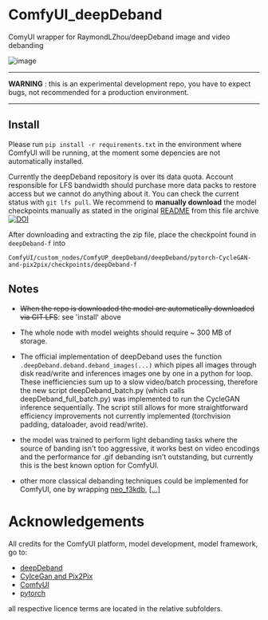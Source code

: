 # ComfyUI_deepDeband

ComyUI wrapper for RaymondLZhou/deepDeband image and video debanding

![image](https://github.com/user-attachments/assets/61f17843-85f8-44d8-af16-ae3748eeb40c)


<hr>

**WARNING**  : this is an experimental development repo, you have to expect bugs, not recommended for a production environment.

<hr>

## Install
Please run `pip install -r requirements.txt` in the environment where ComfyUI will be running, at the moment some depencies are not automatically installed.

Currently the deepDeband repository is over its data quota. Account responsible for LFS bandwidth should purchase more data packs to restore access but we cannot do anything about it. You can check the current status with `git lfs pull`.  We recommend to **manually download** the model checkpoints manually as stated in the original [README](https://github.com/RaymondLZhou/deepDeband/blob/master/README.md#model) from this file archive [![DOI](https://zenodo.org/badge/DOI/10.5281/zenodo.7523437.svg)](https://doi.org/10.5281/zenodo.7523437)

After downloading and extracting the zip file, place the checkpoint found in ` deepDeband-f ` into 

```
ComfyUI/custom_nodes/ComfyUP_deepDeband/deepDeband/pytorch-CycleGAN-and-pix2pix/checkpoints/deepDeband-f 
```




## Notes
* ~~When the repo is downloaded the model are automatically downloaded via GIT LFS~~: see 'install' above

* The whole node with model weights should require ~ 300 MB of storage.

* The official implementation of deepDeband uses the function ` .deepDeband.deband.deband_images(...) ` which pipes all images through disk read/write and inferences images one by one in a python for loop. These inefficiencies sum up to a slow video/batch processing, therefore the new script deepDeband_batch.py (which calls deepDeband_full_batch.py) was implemented to run the CycleGAN inference sequentially. The script still allows for more straightforward efficiency improvements not currently implemented (torchvision padding, dataloader, avoid read/write).

* the model was trained to perform light debanding tasks where the source of banding isn't too aggressive, it works best on video encodings and the performance for .gif debanding isn't outstanding, but currently this is the best known option for ComfyUI.

* other more classical debanding techniques could be implemented for ComfyUI, one by wrapping [neo_f3kdb](https://silentaperture.gitlab.io/mdbook-guide/filtering/debanding.html#neo_f3kdb), [[...]](https://github.com/vapoursynth/vapoursynth)

# Acknowledgements

All credits for the ComfyUI platform, model development, model framework, go to:
- [deepDeband](https://github.com/RaymondLZhou/deepDeband)
- [CylceGan and Pix2Pix](https://github.com/junyanz/pytorch-CycleGAN-and-pix2pix)
- [ComfyUI](https://github.com/comfyui)
- [pytorch](https://github.com/pytorch/pytorch)

all respective licence terms are located in the relative subfolders.
